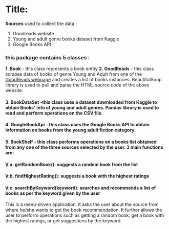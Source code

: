# **Title**:

**Sources** used to collect the data :
1. Goodreads website
2. Young and adult genre books dataset from Kaggle
3. Google Books API

### this package contains **5 classes** : 
 **1. Book** - this class represents a book entity
 **2. GoodReads** - this class scrapes data of books of genre Young and Adult from one of the [GoodReads webpage](https://www.goodreads.com/list/show/43.Best_Young_Adult_Books) and creates a list of books instances. BeautifulSoup library is used to pull and parse the HTML source code of the above website.
#### **3. BookDataSet** -this class uses a dataset downloaded from Kaggle to obtain Books' info of young and adult genres. Pandas library is used to read and perform operations on the CSV file. 
#### **4. GoogleBookApi** - this class uses the Google Books API to obtain information on books from the young adult fiction category.
#### **5. BookShelf** - this class performs operations on a books list obtained from any one of the three sources selected by the user. 3 main functions are:
#### \t a. getRandomBook(): suggests a random book from the list
#### \t b. findHighestRating(): suggests a book with the highest ratings
#### \t c. searchByKeyword(keyword): searches and recommends a list of books as per the keyword given by the user

This is a menu-driven application. It asks the user about the source from where he/she wants to get the book recommendation. It further allows the user to perform operations such as getting a random book, get a book with the highest ratings, or get suggestions by the keyword.
